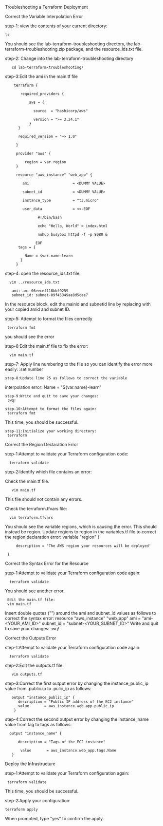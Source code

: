 Troubleshooting a Terraform Deployment

Correct the Variable Interpolation Error

step-1: view the contents of your current directory:

    ls
You should see the lab-terraform-troubleshooting directory, the lab-terraform-troubleshooting.zip package, and the resource_ids.txt file.

step-2: Change into the lab-terraform-troubleshooting directory
   
       cd lab-terraform-troubleshooting/
    
step-3:Edit the ami in the main.tf file
 
        terraform {
           
           required_providers {
               
               aws = {
                 
                 source  = "hashicorp/aws"
                 
                 version = ">= 3.24.1"
               }
          }
          
          required_version = "~> 1.0"
         
         }

         provider "aws" {
             
             region = var.region
         }

         resource "aws_instance" "web_app" {
            
            ami                    = <DUMMY VALUE>
            
            subnet_id              = <DUMMY VALUE>
            
            instance_type          = "t3.micro"
            
            user_data              = <<-EOF
              
                   #!/bin/bash
                   
                   echo "Hello, World" > index.html
                   
                   nohup busybox httpd -f -p 8080 &
                  
                  EOF
          tags = {
             
             Name = $var.name-learn
           }
         }
         
 step-4: open the resource_ids.txt file:
 
      vim ../resource_ids.txt
 
       ami: ami-06eecef118bbf9259
       subnet_id: subnet-09f45349ae8d5cae7
       
  In the resource block, edit the mainid and subnetid line by replacing <DUMMY VALUE> with your copied amid and  subnet ID.
  
 step-5: Attempt to format the files correctly
  
     terraform fmt
  
  you should see the error
  
  step-6:Edit the main.tf file to fix the error:
      
      vim main.tf
  
  step-7: Apply line numbering to the file so you can identify the           error more     easily:
      :set number
 
    step-8:Update line 25 as follows to correct the variable      
   interpolation error:
      Name = "${var.name}-learn"

    step-9:Write and quit to save your changes:
     :wq!

    step-10:Attempt to format the files again:
     terraform fmt
This time, you should be successful.

    step-11:Initialize your working directory:
     terraform 
  
  
Correct the Region Declaration Error
  
 step-1:Attempt to validate your Terraform configuration code:
      
      terraform validate 
 
step-2:Identify which file contains an error:
 
  Check the main.tf file.
  
       vim main.tf
  
  This file should not contain any errors.
 
  Check the terraform.tfvars file:
  
      vim terraform.tfvars
      
 You should see the variable regions, which is causing the error. This should instead be region.
Update regions to region in the variables.tf file to correct the region declaration error:
     variable "region" {
      
         description = 'The AWS region your resources will be deployed'

     }
  
 Correct the Syntax Error for the Resource
  
  step-1:Attempt to validate your Terraform configuration code again:
    
      terraform validate
  You should see another error.
      
     Edit the main.tf file:
     vim main.tf
Insert double quotes ("") around the ami and subnet_id values as follows to correct the syntax error:
      resource "aws_instance" "web_app"
         ami         = "ami-<YOUR_AMI_ID>"
         subnet_id   = "subnet-<YOUR_SUBNET_ID>"
Write and quit to save your changes:
:wq! 
  
Correct the Outputs Error
  
step-1:Attempt to validate your Terraform configuration code again:

      terraform validate
 
step-2:Edit the outputs.tf file:
      
       vim outputs.tf 

  step-3:Correct the first output error by changing the 
   instance_public_ip value from .public.ip to .pulic_ip as follows:
    
       output "instance_public_ip" {
          description = "Public IP address of the EC2 instance"
          value       = aws_instance.web_app.public_ip
        }

step-4:Correct the second output error by changing the instance_name    value from tag to tags as follows:
  
      output "instance_name" {
      
          description = "Tags of the EC2 instance"
  
           value       = aws_instance.web_app.tags.Name
       }
  
 Deploy the Infrastructure
  
step-1:Attempt to validate your Terraform configuration again:

     terraform validate
This time, you should be successful.

step-2:Apply your configuration:
  
    terraform apply
When prompted, type "yes" to confirm the apply.
    
  
